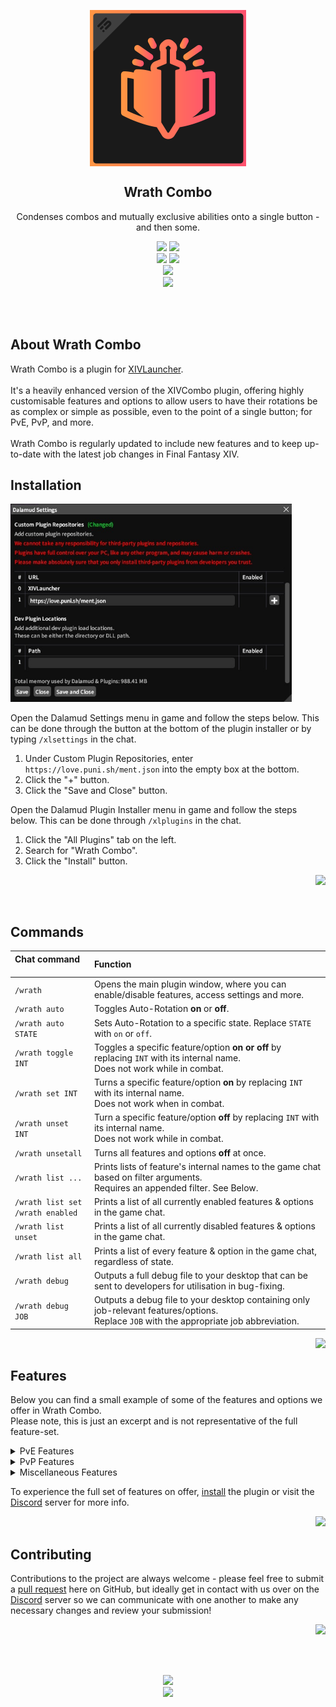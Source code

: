 <section id="top">
    <p style="text-align:center;" align="center">
        <img align="center" src="/res/plugin/wrathcombo.png" width="250" />
    </p>
    <h1 style="text-align:center;" align="center">Wrath Combo</h1>
    <p style="text-align:center;" align="center">
        Condenses combos and mutually exclusive abilities onto a single button - and then some.
    </p>
</section>

<!-- Badges -->
<p align="center"> 
<!-- Build & commit activity -->
  <!--no workflow on wrathcombo yet <a href="https://github.com/PunishXIV/WrathCombo/actions/workflows/build.yml" alt="Build">
    <img src="https://img.shields.io/github/actions/workflow/status/PunishXIV/WrathCombo/build.yml?branch=main&style=for-the-badge" /></a>-->
  <a href="https://github.com/PunishXIV/WrathCombo/commits/main" alt="Commits">
    <img src="https://img.shields.io/github/last-commit/PunishXIV/WrathCombo/main?color=00D162&style=for-the-badge" /></a>
   <a href="https://github.com/PunishXIV/WrathCombo/commits/main" alt="Commit Activity">
    <img src="https://img.shields.io/github/commit-activity/m/PunishXIV/WrathCombo?color=00D162&style=for-the-badge" /></a>
  <br> 
<!-- Other -->
  <a href="https://github.com/PunishXIV/WrathCombo/issues" alt="Open Issues">
    <img src="https://img.shields.io/github/issues-raw/PunishXIV/WrathCombo?color=EA9C0A&style=for-the-badge" /></a>
  <a href="https://github.com/PunishXIV/WrathCombo/graphs/contributors" alt="Contributors">
    <img src="https://img.shields.io/github/contributors/PunishXIV/WrathCombo?color=009009&style=for-the-badge" /></a>
<br>
<!-- Version -->
  <a href="https://github.com/PunishXIV/WrathCombo/tags" alt="Release">
    <img src="https://img.shields.io/github/v/tag/PunishXIV/WrathCombo?label=Release&logo=git&logoColor=ffffff&style=for-the-badge" /></a>
<br>
  <a href="https://discord.gg/Zzrcc8kmvy" alt="Discord">
    <img src="https://discordapp.com/api/guilds/1001823907193552978/embed.png?style=banner2" /></a>
</p>

<br><br>

<section id="about">

# About Wrath Combo

<p> Wrath Combo is a plugin for <a href="https://goatcorp.github.io/" alt="XIVLauncher">XIVLauncher</a>.<br><br>
    It's a heavily enhanced version of the XIVCombo plugin, offering highly 
    customisable features and options to allow users to have their 
    rotations be as complex or simple as possible, even to the point of a single
    button; for PvE, PvP, and more.
    <br><br>
    Wrath Combo is regularly updated to include new features and to keep
    up-to-date with the latest job changes in Final Fantasy XIV.
</p>
</section>

<!-- Installation -->
<section>

# Installation

<img src="/res/readme_images/adding_repo.jpg" width="450" />

Open the Dalamud Settings menu in game and follow the steps below.
This can be  done through the button at the bottom of the plugin installer or by
typing `/xlsettings` in the chat.

1. Under Custom Plugin Repositories, enter `https://love.puni.sh/ment.json` into the
   empty box at the bottom.
2. Click the "+" button.
3. Click the "Save and Close" button.

Open the Dalamud Plugin Installer menu in game and follow the steps below.
This can be done through `/xlplugins` in the chat.

1. Click the "All Plugins" tab on the left.
2. Search for "Wrath Combo".
3. Click the "Install" button.

<p align="right"><a href="#top" alt="Back to top"><img src=/res/readme_images/arrowhead-up.png width ="25"/></a></p>
</section> <br>

<!-- Commands -->
<section>

# Commands

| **Chat command &nbsp; &nbsp; &nbsp; &nbsp; &nbsp; &nbsp; &nbsp; &nbsp;** | **Function**                                                                                                                                 |
|:-------------------------------------------------------------------------|:---------------------------------------------------------------------------------------------------------------------------------------------|
| `/wrath`                                                                 | Opens the main plugin window, where you can enable/disable features, access settings and more.                                               |
| `/wrath auto`                                                            | Toggles Auto-Rotation **on** or **off**.                                                                                                     |
| `/wrath auto STATE`                                                      | Sets Auto-Rotation to a specific state. Replace `STATE` with `on` or `off`.                                                                  |
| `/wrath toggle INT`                                                      | Toggles a specific feature/option **on or off** by replacing `INT` with its internal name.<br>Does not work while in combat.                 |
| `/wrath set INT`                                                         | Turns a specific feature/option **on** by replacing `INT` with its internal name.<br>Does not work when in combat.                           |
| `/wrath unset INT`                                                       | Turn a specific feature/option **off** by replacing `INT` with its internal name.<br>Does not work while in combat.                          |
| `/wrath unsetall`                                                        | Turns all features and options **off** at once.                                                                                              |
| `/wrath list ...`                                                        | Prints lists of feature's internal names to the game chat based on filter arguments.<br>Requires an appended filter. See Below.              |
| `/wrath list set`<br>`/wrath enabled`                                    | Prints a list of all currently enabled features & options in the game chat.                                                                  |
| `/wrath list unset`                                                      | Prints a list of all currently disabled features & options in the game chat.                                                                 |
| `/wrath list all`                                                        | Prints a list of every feature & option in the game chat, regardless of state.                                                               |
| `/wrath debug`                                                           | Outputs a full debug file to your desktop that can be sent to developers for utilisation in bug-fixing.                                      |
| `/wrath debug JOB`                                                       | Outputs a debug file to your desktop containing only job-relevant features/options. <br>Replace `JOB` with the appropriate job abbreviation. |

<p align="right"><a href="#top" alt="Back to top"><img src=/res/readme_images/arrowhead-up.png width ="25"/></a></p>
</section>

<!-- Features -->
<section>

# Features

Below you can find a small example of some of the features and options we offer in
Wrath Combo. <br>
Please note, this is just an excerpt and is not representative of the full
feature-set.


  <details><summary>PvE Features</summary> <br>

    "Simple" (one-button) Mode for many jobs
    "Advanced" Mode for many jobs, get as simple as you want
    Auto-Rotation, to execute your rotation automatically, based on your settings
    Variant Dungeon specific features

    Tank Double Reprisal Protection
    Tank Interrupt Feature
    Healer Raise Feature
    Magical Ranged DPS Double Addle Protection
    Magical Ranged DPS Raise Feature
    Melee DPS Double Feint Protection
    Melee DPS True North Protection
    Physical Ranged DPS Double Mitigation Protection
    Physical Ranged DPS Interrupt Feature
    
    And much more!

  </details>

  <details><summary>PvP Features</summary> <br>

    "Burst Mode" offense features for all jobs
    Emergency Heals
    Emergency Guard
    Quick Purify
    Guard Cancellation Prevention
    
    And much more!

  </details>

  <details><summary>Miscellaneous Features</summary> <br>

    Island Sanctuary Sprint Feature
    [BTN/MIN] Eureka Feature
    [BTN/MIN] Locate & Truth Feature
    [FSH] Cast to Hook Feature
    [FSH] Diving Feature
    
    And much more!

  </details>

To experience the full set of features on
offer, <a href="#installation" alt="install">install</a> the plugin or visit
the [Discord](https://discord.gg/Zzrcc8kmvy) server for more info.

  <p align="right"><a href="#top" alt="Back to top"><img src=/res/readme_images/arrowhead-up.png width ="25"/></a></p>
</section> 

<!-- Contributing -->
<section>

# Contributing

Contributions to the project are always welcome - please feel free to submit
a [pull request](https://github.com/PunishXIV/WrathCombo/pulls) here on GitHub,
but ideally get in contact with us over on
the [Discord](https://discord.gg/Zzrcc8kmvy) server so we can communicate with one
another to make any necessary changes and review your submission!

   <p align="right"><a href="#top" alt="Back to top"><img src=/res/readme_images/arrowhead-up.png width ="25"/></a></p>
</section>

<br><br>

<!-- Attribution -->
<div align="center">
  <a href="https://puni.sh/" alt="Puni.sh">
    <img src="https://github.com/PunishXIV/AutoHook/assets/13919114/a8a977d6-457b-4e43-8256-ca298abd9009" /></a>
<br>
  <a href="https://discord.gg/Zzrcc8kmvy" alt="Discord">
    <img src="https://discordapp.com/api/guilds/1001823907193552978/embed.png?style=banner2" /></a>
</div>
